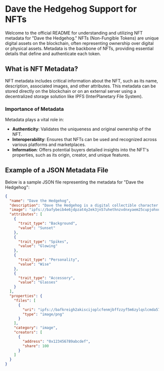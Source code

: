 # Dave the Hedgehog Support for NFTs

Welcome to the official README for understanding and utilizing NFT metadata for "Dave the Hedgehog." NFTs (Non-Fungible Tokens) are unique digital assets on the blockchain, often representing ownership over digital or physical assets. Metadata is the backbone of NFTs, providing essential details that define and authenticate each token.

## What is NFT Metadata?

NFT metadata includes critical information about the NFT, such as its name, description, associated images, and other attributes. This metadata can be stored directly on the blockchain or on an external server using a decentralized storage solution like IPFS (InterPlanetary File System).

### Importance of Metadata

Metadata plays a vital role in:

- **Authenticity**: Validates the uniqueness and original ownership of the NFT.
- **Interoperability**: Ensures that NFTs can be used and recognized across various platforms and marketplaces.
- **Information**: Offers potential buyers detailed insights into the NFT's properties, such as its origin, creator, and unique features.

## Example of a JSON Metadata File

Below is a sample JSON file representing the metadata for "Dave the Hedgehog":

```json
{
  "name": "Dave the Hedgehog",
  "description": "Dave the Hedgehog is a digital collectible character with spikes of wisdom. As adventurous as he is wise, Dave loves exploring digital realms.",
  "image": "ipfs://bafybeib4e6jdpzat4y2ek3jn57uhethnzvdnxyaem25cupjohxd23shuie",
  "attributes": [
    {
      "trait_type": "Background",
      "value": "Sunset"
    },
    {
      "trait_type": "Spikes",
      "value": "Glowing"
    },
    {
      "trait_type": "Personality",
      "value": "Wise"
    },
    {
      "trait_type": "Accessory",
      "value": "Glasses"
    }
  ],
  "properties": {
    "files": [
      {
        "uri": "ipfs://bafkreigh2akiscijoplcfenmjbffzzyf5m6zylqslcmda57jxn33rifnu",
        "type": "image/png"
      }
    ],
    "category": "image",
    "creators": [
      {
        "address": "0x123456789abcdef",
        "share": 100
      }
    ]
  }
}
